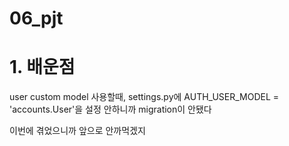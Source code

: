 # 06_pjt

# 1. 배운점

user custom model 사용할때, settings.py에 AUTH_USER_MODEL = 'accounts.User'을 설정 안하니까 migration이 안됐다

이번에 겪었으니까 앞으로 안까먹겠지

